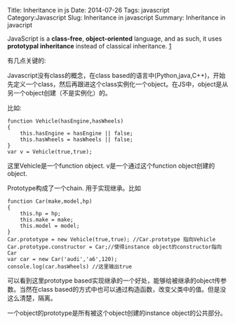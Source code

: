 Title: Inheritance in js 
Date: 2014-07-26
Tags: javascript
Category:Javascript
Slug: Inheritance in javascript
Summary: Inheritance in javacript 

JavaScript is a **class-free**, **object-oriented** language, and as such, it uses **prototypal inheritance** instead of classical inheritance. [1]

有几点关键的:

Javascript没有class的概念，在class based的语言中\(Python,java,C++\)，开始先定义一个class，然后再跟进这个class实例化一个object。在JS中，object是从另一个object创建（不是实例化）的。

比如:

```javacript
function Vehicle(hasEngine,hasWheels)
{
	this.hasEngine = hasEngine || false;
	this.hasWheels = hasWheels || false;
}
var v = Vehicle(true,true);
```
这里Vehicle是一个function object. v是一个通过这个function object创建的object.

Prototype构成了一个chain. 用于实现继承。比如
```javacript
function Car(make,model,hp)
{
	this.hp = hp;
	this.make = make;
	this.model = model;
}
Car.prototype = new Vehicle(true,true); //Car.prototype 指向Vehicle
Car.prototype.constructor = Car;//使得instance object的constructor指向Car
var car = new Car('audi','a6',120);
console.log(car.hasWheels) //这里输出true
```
可以看到这里prototype based实现继承的一个好处，能够给被继承的object传参数。当然在class based的方式中也可以通过构造函数，改变父类中的值。但是没这么清楚，隔离。

一个object的prototype是所有被这个object创建的instance object的公共部分。

[1]: http://www.crockford.com/javascript/inheritance.html
